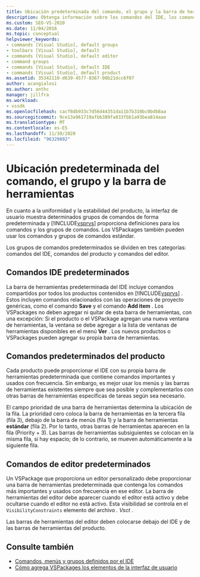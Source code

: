 ```yaml
---
title: Ubicación predeterminada del comando, el grupo y la barra de herramientas | Microsoft Docs
description: Obtenga información sobre los comandos del IDE, los comandos de producto y los comandos de editor que se muestran de forma predeterminada en la interfaz de usuario de Visual Studio.
ms.custom: SEO-VS-2020
ms.date: 11/04/2016
ms.topic: conceptual
helpviewer_keywords:
- commands [Visual Studio], default groups
- toolbars [Visual Studio], default
- commands [Visual Studio], default editor
- command groups
- commands [Visual Studio], default IDE
- commands [Visual Studio], default product
ms.assetid: 35342110-d639-4577-8367-00b21dcc6f07
author: acangialosi
ms.author: anthc
manager: jillfra
ms.workload:
- vssdk
ms.openlocfilehash: cacf8db933c7d56d44351da11b7b310bc0bdb8aa
ms.sourcegitcommit: 9ce13a961719afbb389fa033fbb1a93bea814aae
ms.translationtype: MT
ms.contentlocale: es-ES
ms.lasthandoff: 11/30/2020
ms.locfileid: "96329892"
---
```

# <a name="default-command-group-and-toolbar-placement"></a>Ubicación predeterminada del comando, el grupo y la barra de herramientas
En cuanto a la uniformidad y la estabilidad del producto, la interfaz de usuario muestra determinados grupos de comandos de forma predeterminada y [!INCLUDE[vsprvs](../../code-quality/includes/vsprvs_md.md)] proporciona definiciones para los comandos y los grupos de comandos. Los VSPackages también pueden usar los comandos y grupos de comandos estándar.

 Los grupos de comandos predeterminados se dividen en tres categorías: comandos del IDE, comandos del producto y comandos del editor.

## <a name="default-ide-commands"></a>Comandos IDE predeterminados
 La barra de herramientas predeterminada del IDE incluye comandos compartidos por todos los productos contenidos en [!INCLUDE[vsprvs](../../code-quality/includes/vsprvs_md.md)] . Estos incluyen comandos relacionados con las operaciones de proyecto genéricas, como el comando **Save** y el comando **Add item** . Los VSPackages no deben agregar ni quitar de esta barra de herramientas, con una excepción: Si el producto o el VSPackage agregan una nueva ventana de herramientas, la ventana se debe agregar a la lista de ventanas de herramientas disponibles en el menú **Ver** . Los nuevos productos o VSPackages pueden agregar su propia barra de herramientas.

## <a name="default-product-commands"></a>Comandos predeterminados del producto
 Cada producto puede proporcionar el IDE con su propia barra de herramientas predeterminada que contiene comandos importantes y usados con frecuencia. Sin embargo, es mejor usar los menús y las barras de herramientas existentes siempre que sea posible y complementarlos con otras barras de herramientas específicas de tareas según sea necesario.

 El campo prioridad de una barra de herramientas determina la ubicación de la fila. La prioridad cero coloca la barra de herramientas en la tercera fila (fila 3), debajo de la barra de menús (fila 1) y la barra de herramientas **estándar** (fila 2). Por lo tanto, otras barras de herramientas aparecen en la fila (Priority + 3). Las barras de herramientas subsiguientes se colocan en la misma fila, si hay espacio; de lo contrario, se mueven automáticamente a la siguiente fila.

## <a name="default-editor-commands"></a>Comandos de editor predeterminados
 Un VSPackage que proporciona un editor personalizado debe proporcionar una barra de herramientas predeterminada que contenga los comandos más importantes y usados con frecuencia en ese editor. La barra de herramientas del editor debe aparecer cuando el editor está activo y debe ocultarse cuando el editor no está activo. Esta visibilidad se controla en el `VisibilityConstraints` elemento del archivo *. Vsct* .

 Las barras de herramientas del editor deben colocarse debajo del IDE y de las barras de herramientas del producto.

## <a name="see-also"></a>Consulte también
- [Comandos, menús y grupos definidos por el IDE](../../extensibility/internals/ide-defined-commands-menus-and-groups.md)
- [Cómo agrega VSPackages los elementos de la interfaz de usuario](../../extensibility/internals/how-vspackages-add-user-interface-elements.md)
